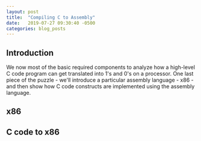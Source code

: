 ```yaml
---
layout: post
title:  "Compiling C to Assembly"
date:   2019-07-27 09:30:40 -0500
categories: blog_posts
---
```



## Introduction

We now most of the basic required components to analyze how a high-level C code program can get translated into 1's and 0's on a processor. One last piece of the puzzle - we'll introduce a particular assembly language - x86 - and then show how C code constructs are implemented using the assembly language.

## x86

## C code to x86